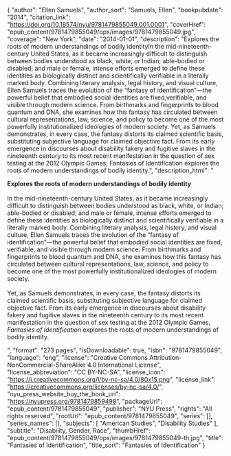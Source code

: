 {
  "author": "Ellen Samuels",
  "author_sort": "Samuels, Ellen",
  "bookpubdate": "2014",
  "citation_link": "https://doi.org/10.18574/nyu/9781479855049.001.0001",
  "coverHref": "epub_content/9781479855049/ops/images/9781479855049.jpg",
  "coverage": "New York",
  "date": "2014-01-01",
  "description": "Explores the roots of modern understandings of bodily identityIn the mid-nineteenth-century United States, as it became increasingly difficult to distinguish between bodies understood as black, white, or Indian; able-bodied or disabled; and male or female, intense efforts emerged to define these identities as biologically distinct and scientifically verifiable in a literally marked body. Combining literary analysis, legal history, and visual culture, Ellen Samuels traces the evolution of the “fantasy of identification”—the powerful belief that embodied social identities are fixed,verifiable, and visible through modern science. From birthmarks and fingerprints to blood quantum and DNA, she examines how this fantasy has circulated between cultural representations, law, science, and policy to become one of the most powerfully institutionalized ideologies of modern society. Yet, as Samuels demonstrates, in every case, the fantasy distorts its claimed scientific basis, substituting subjective language for claimed objective fact. From its early emergence in discourses about disability fakery and fugitive slaves in the nineteenth century to its most recent manifestation in the question of sex testing at the 2012 Olympic Games, Fantasies of Identification explores the roots of modern understandings of bodily identity.",
  "description_html": "<p><b>Explores the roots of modern understandings of bodily identity</b><br><br>In the mid-nineteenth-century United States, as it became increasingly difficult to distinguish between bodies understood as black, white, or Indian; able-bodied or disabled; and male or female, intense efforts emerged to define these identities as biologically distinct and scientifically verifiable in a literally marked body. Combining literary analysis, legal history, and visual culture, Ellen Samuels traces the evolution of the “fantasy of identification”—the powerful belief that embodied social identities are fixed,<br>verifiable, and visible through modern science. From birthmarks and fingerprints to blood quantum and DNA, she examines how this fantasy has circulated between cultural representations, law, science, and policy to become one of the most powerfully institutionalized ideologies of modern society. <br><br>Yet, as Samuels demonstrates, in every case, the fantasy distorts its claimed scientific basis, substituting subjective language for claimed objective fact. From its early emergence in discourses about disability fakery and fugitive slaves in the nineteenth century to its most recent manifestation in the question of sex testing at the 2012 Olympic Games, <i>Fantasies of Identification</i> explores the roots of modern understandings of bodily identity.</p>",
  "format": "273 pages",
  "isDownloadable": true,
  "isbn": "9781479855049",
  "language": "eng",
  "license": "Creative Commons Attribution-NonCommercial-ShareAlike 4.0 International License",
  "license_abbreviation": "CC BY-NC-SA",
  "license_icon": "https://i.creativecommons.org/l/by-nc-sa/4.0/80x15.png",
  "license_link": "https://creativecommons.org/licenses/by-nc-sa/4.0/",
  "nyu_press_website_buy_the_book_url": "https://nyupress.org/9781479859498",
  "packageUrl": "epub_content/9781479855049",
  "publisher": "NYU Press",
  "rights": "All rights reserved",
  "rootUrl": "epub_content/9781479855049",
  "series": [],
  "series_names": [],
  "subjects": [
    "American Studies",
    "Disability Studies"
  ],
  "subtitle": "Disability, Gender, Race",
  "thumbHref": "epub_content/9781479855049/ops/images/9781479855049-th.jpg",
  "title": "Fantasies of Identification",
  "title_sort": "Fantasies of Identification"
}
